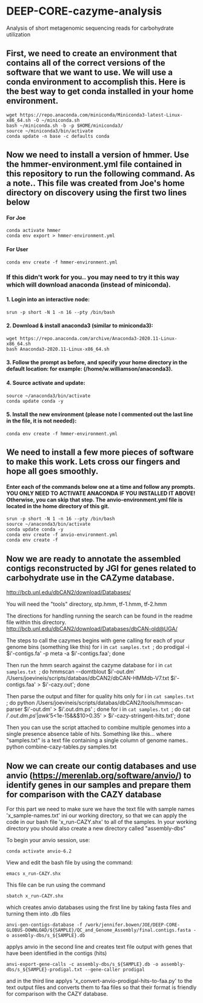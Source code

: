 # DEEP-CORE-cazyme-analysis
Analysis of short metagenomic sequencing reads for carbohydrate utilization

## First, we need to create an environment that contains all of the correct versions of the software that we want to use. We will use a conda environment to accomplish this. Here is the best way to get conda installed in your home environment.

    wget https://repo.anaconda.com/miniconda/Miniconda3-latest-Linux-x86_64.sh -O ~/miniconda.sh
    bash ~/miniconda.sh -b -p $HOME/miniconda3/
    source ~/miniconda3/bin/activate
    conda update -n base -c defaults conda
    
## Now we need to install a version of hmmer.  Use the hmmer-environment.yml file contained in this repository to run the following command. As a note.. This file was created from Joe's home directory on discovery using the first two lines below

#### For Joe

    conda activate hmmer
    conda env export > hmmer-environment.yml

#### For User

    conda env create -f hmmer-environment.yml

### If this didn't work for you.. you may need to try it this way which will download anaconda (instead of miniconda).

#### 1. Login into an interactive node:

    srun -p short -N 1 -n 16 --pty /bin/bash

#### 2. Download & install anaconda3 (similar to miniconda3):

    wget https://repo.anaconda.com/archive/Anaconda3-2020.11-Linux-x86_64.sh
    bash Anaconda3-2020.11-Linux-x86_64.sh

#### 3. Follow the prompt as before, and specify your home directory in the default location: for example: (/home/w.williamson/anaconda3).

#### 4. Source activate and update:
     
    source ~/anaconda3/bin/activate
    conda update conda -y

#### 5. Install the new environment (please note I commented out the last line in the file, it is not needed):

    conda env create -f hmmer-environment.yml

## We need to install a few more pieces of software to make this work. Lets cross our fingers and hope all goes smoothly.

#### Enter each of the commands below one at a time and follow any prompts. YOU ONLY NEED TO ACTIVATE ANACONDA IF YOU INSTALLED IT ABOVE! Otherwise, you can skip that step. The anvio-environment.yml file is located in the home directory of this git.

    srun -p short -N 1 -n 16 --pty /bin/bash
    source ~/anaconda3/bin/activate
    conda update conda -y
    conda env create -f anvio-environment.yml
    conda env create -f 

## Now we are ready to annotate the assembled contigs reconstructed by JGI for genes related to carbohydrate use in the CAZyme database.


http://bcb.unl.edu/dbCAN2/download/Databases/

You will need the "tools" directory, stp.hmm, tf-1.hmm, tf-2.hmm

The directions for handling running the search can be found in the readme file within this directory.
http://bcb.unl.edu/dbCAN2/download/Databases/dbCAN-old@UGA/

The steps to call the cazymes begins with gene calling for each of your genome bins (something like this)
for i in `cat samples.txt `; do prodigal -i $i'-contigs.fa' -p meta -a $i'-contigs.faa'; done

Then run the hmm search against the cazyme database
for i in `cat samples.txt `; do hmmscan --domtblout $i'-out.dm' /Users/joevineis/scripts/databas/dbCAN2/dbCAN-HMMdb-V7.txt $i'-contigs.faa' > $i'-cazy.out'; done

Then parse the output and filter for quality hits only 
for i in `cat samples.txt `; do python /Users/joevineis/scripts/databas/dbCAN2/tools/hmmscan-parser $i'-out.dm' > $i'.out.dm.ps' ; done
for i in `cat samples.txt `; do cat $i'.out.dm.ps' | awk '$5<1e-15&&$10>0.35' > $i'-cazy-stringent-hits.txt'; done

Then you can use the script attached to combine multiple genomes into a single presence absence table of hits. Something like this... where "samples.txt" is a text file containing a single column of genome names.. 
python combine-cazy-tables.py samples.txt


## Now we can create our contig databases and use anvio (https://merenlab.org/software/anvio/) to identify genes in our samples and prepare them for comparison with the CAZY database

For this part we need to make sure we have the text file with sample names 'x_sample-names.txt' ini our working directory, so that we can apply the code in our bash file 'x_run-CAZY.shx' to all of the samples. In your working directory you should also create a new directory called "assembly-dbs"

To begin your anvio session, use:

    conda activate anvio-6.2

View and edit the bash file by using the command:

    emacs x_run-CAZY.shx

This file can be run using the command 

    sbatch x_run-CAZY.shx
    
which creates anvio databases using the first line by taking fasta files and turning them into .db files

    anvi-gen-contigs-database -f /work/jennifer.bowen/JOE/DEEP-CORE-GLOBUS-DOWNLOAD/${SAMPLE}/QC_and_Genome_Assembly/final.contigs.fasta -o assembly-dbs/s_${SAMPLE}.db

applys anvio in the second line and creates text file output with genes that have been identified in the contigs (hits)

    anvi-export-gene-calls -c assembly-dbs/s_${SAMPLE}.db -o assembly-dbs/s_${SAMPLE}-prodigal.txt --gene-caller prodigal
    
and in the third line applys 'x_convert-anvio-prodigal-hits-to-faa.py' to the text output files and converts them to faa files so that their format is friendly for comparison with the CAZY database.

